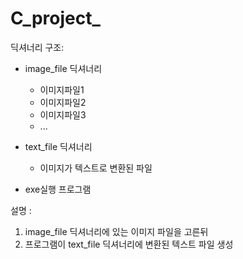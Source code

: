 # C_project_

딕셔너리 구조:
  - image_file 딕셔너리
    - 이미지파일1
    - 이미지파일2
    - 이미지파일3
    - ...
    
  - text_file 딕셔너리
    - 이미지가 텍스트로 변환된 파일
  - exe실행 프로그램
  
설명 : 
  1. image_file 딕셔너리에 있는 이미지 파일을 고른뒤 
  2. 프로그램이 text_file 딕셔너리에 변환된 텍스트 파일 생성
